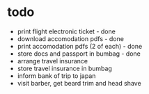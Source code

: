 # todo

- print flight electronic ticket - done
- download accomodation pdfs - done
- print accomodation pdfs (2 of each) - done
- store docs and passport in bumbag - done
- arrange travel insurance
- store travel insurance in bumbag
- inform bank of trip to japan
- visit barber, get beard trim and head shave